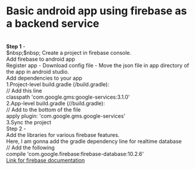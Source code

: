 <h1>Basic android app using firebase as a backend service</h1>
<br/>
<strong>Step 1</strong> -<br/> 
$nbsp;$nbsp;	Create a project in firebase console.<br/>
	Add firebase to android app<br/> 
	Register app - Download config file - Move the json file in app directory of the app in android studio.<br/> 
	Add dependencies to your app<br/> 
		1.Project-level build.gradle (<project>/build.gradle):<br/> 
			// Add this line<br/> 
		    classpath 'com.google.gms:google-services:3.1.0'<br/> 
		2.App-level build.gradle (<project>/<app-module>/build.gradle):<br/> 
			// Add to the bottom of the file<br/> 
			apply plugin: 'com.google.gms.google-services'<br/> 
		3.Sync the project<br/> 
Step 2 - <br/> 
	Add the libraries for various firebase features.<br/> 
	Here, I am gonna add the gradle dependency line for realtime database<br/> 
	// Add the following <br/> 
	compile 'com.google.firebase:firebase-database:10.2.6'<br/> 
	<a target="_blank" href="https://firebase.google.com/docs/android/setup">Link for firebase documentation <a /><br/> 
